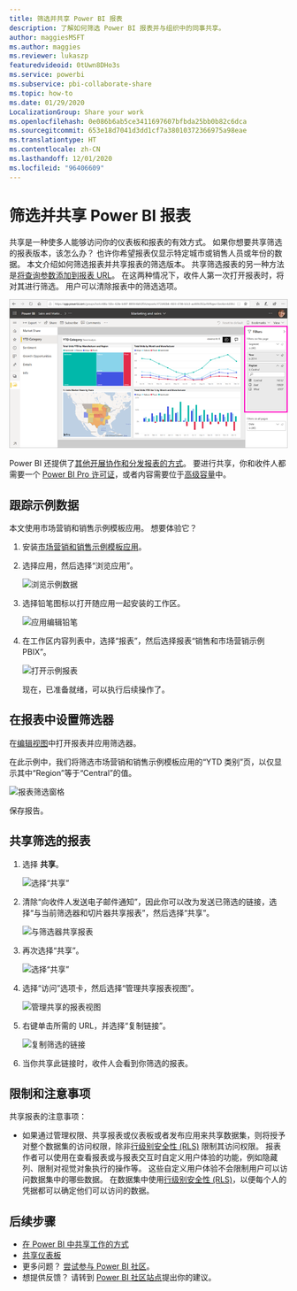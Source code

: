 ```yaml
---
title: 筛选并共享 Power BI 报表
description: 了解如何筛选 Power BI 报表并与组织中的同事共享。
author: maggiesMSFT
ms.author: maggies
ms.reviewer: lukaszp
featuredvideoid: 0tUwn8DHo3s
ms.service: powerbi
ms.subservice: pbi-collaborate-share
ms.topic: how-to
ms.date: 01/29/2020
LocalizationGroup: Share your work
ms.openlocfilehash: 0e086b6ab5ce3411697607bfbda25bb0b82c6dca
ms.sourcegitcommit: 653e18d7041d3dd1cf7a38010372366975a98eae
ms.translationtype: HT
ms.contentlocale: zh-CN
ms.lasthandoff: 12/01/2020
ms.locfileid: "96406609"
---
```

# <a name="filter-and-share-a-power-bi-report"></a>筛选并共享 Power BI 报表
共享是一种使多人能够访问你的仪表板和报表的有效方式。 如果你想要共享筛选的报表版本，该怎么办？ 也许你希望报表仅显示特定城市或销售人员或年份的数据。 本文介绍如何筛选报表并共享报表的筛选版本。 共享筛选报表的另一种方法是[将查询参数添加到报表 URL](service-url-filters.md)。 在这两种情况下，收件人第一次打开报表时，将对其进行筛选。 用户可以清除报表中的筛选选项。

![筛选的报表](media/service-share-reports/power-bi-share-filter-pane-report.png)

Power BI 还提供了[其他开展协作和分发报表的方式](service-how-to-collaborate-distribute-dashboards-reports.md)。 要进行共享，你和收件人都需要一个 [Power BI Pro 许可证](../fundamentals/service-features-license-type.md)，或者内容需要位于[高级容量](../admin/service-premium-what-is.md)中。 

## <a name="follow-along-with-sample-data"></a>跟踪示例数据

本文使用市场营销和销售示例模板应用。 想要体验它？ 

1. 安装[市场营销和销售示例模板应用](https://appsource.microsoft.com/product/power-bi/microsoft-retail-analysis-sample.salesandmarketingsample?tab=Overview)。
2. 选择应用，然后选择“浏览应用”。

   ![浏览示例数据](media/service-share-reports/power-bi-sample-explore-data.png)

3. 选择铅笔图标以打开随应用一起安装的工作区。

    ![应用编辑铅笔](media/service-share-reports/power-bi-edit-pencil-app.png)

4. 在工作区内容列表中，选择“报表”，然后选择报表“销售和市场营销示例 PBIX”。

    ![打开示例报表](media/service-share-reports/power-bi-open-sample-report.png)

    现在，已准备就绪，可以执行后续操作了。

## <a name="set-a-filter-in-the-report"></a>在报表中设置筛选器

在[编辑视图](../consumer/end-user-reading-view.md)中打开报表并应用筛选器。

在此示例中，我们将筛选市场营销和销售示例模板应用的“YTD 类别”页，以仅显示其中“Region”等于“Central”的值。  
 
![报表筛选窗格](media/service-share-reports/power-bi-share-report-filter.png)

保存报告。

## <a name="share-the-filtered-report"></a>共享筛选的报表

1. 选择 **共享**。

   ![选择“共享”](media/service-share-reports/power-bi-share.png)

2. 清除“向收件人发送电子邮件通知”，因此你可以改为发送已筛选的链接，选择“与当前筛选器和切片器共享报表”，然后选择“共享”。

    ![与筛选器共享报表](media/service-share-reports/power-bi-share-with-filters.png)

4. 再次选择“共享”。

   ![选择“共享”](media/service-share-reports/power-bi-share.png)

5. 选择“访问”选项卡，然后选择“管理共享报表视图”。

    ![管理共享的报表视图](media/service-share-reports/power-bi-manage-shared-report-views.png)

6. 右键单击所需的 URL，并选择“复制链接”。

    ![复制筛选的链接](media/service-share-reports/power-bi-copy-filtered-link.png)

7. 当你共享此链接时，收件人会看到你筛选的报表。 

## <a name="limitations-and-considerations"></a>限制和注意事项
共享报表的注意事项：

* 如果通过管理权限、共享报表或仪表板或者发布应用来共享数据集，则将授予对整个数据集的访问权限，除非[行级别安全性 (RLS)](../admin/service-admin-rls.md) 限制其访问权限。 报表作者可以使用在查看报表或与报表交互时自定义用户体验的功能，例如隐藏列、限制对视觉对象执行的操作等。 这些自定义用户体验不会限制用户可以访问数据集中的哪些数据。 在数据集中使用[行级别安全性 (RLS)](../admin/service-admin-rls.md)，以便每个人的凭据都可以确定他们可以访问的数据。

## <a name="next-steps"></a>后续步骤
* [在 Power BI 中共享工作的方式](service-how-to-collaborate-distribute-dashboards-reports.md)
* [共享仪表板](service-share-dashboards.md)
* 更多问题？ [尝试参与 Power BI 社区](https://community.powerbi.com/)。
* 想提供反馈？ 请转到 [Power BI 社区站点](https://community.powerbi.com/)提出你的建议。
